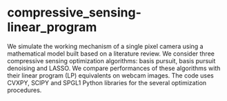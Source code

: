 # compressive_sensing-linear_program

We simulate the working mechanism of a single pixel camera using a mathematical model built based on a literature review. We consider three compressive sensing optimization algorithms: basis pursuit, basis pursuit denoising and LASSO. We compare performances of these algorithms with their linear program (LP) equivalents on webcam images. The code uses CVXPY, SCIPY and SPGL1 Python libraries for the several optimization procedures.
